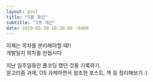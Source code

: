 ```yaml
---
layout: post
title: "5월 결산"
subtitle: "3주 개근"
date: 2020-05-30 18:20:00 -0400
---
```


이제는 목차를 분리해야할 때!!  
개발일지 목차를 만듭시다  

지난 일주일동안 풀코딩 했던 것들 기록하기.  
알고리즘 과제, OS 과제하면서 참조한 포스트, 책 등   정리해보기 :)  
